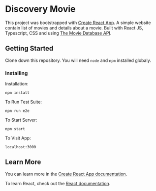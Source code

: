 # Discovery Movie

This project was bootstrapped with [Create React App](https://github.com/facebook/create-react-app).
A simple website contain list of movies and details about a movie. Built with React JS, Typescript, CSS and using [The Movie Database API](https://www.themoviedb.org/).

## Getting Started

Clone down this repository. You will need `node` and `npm` installed globaly.

### Installing

Installation:

`npm install`  

To Run Test Suite:

`npm run e2e`

To Start Server:

`npm start`  

To Visit App:

`localhost:3000`

## Learn More

You can learn more in the [Create React App documentation](https://facebook.github.io/create-react-app/docs/getting-started).

To learn React, check out the [React documentation](https://reactjs.org/).
